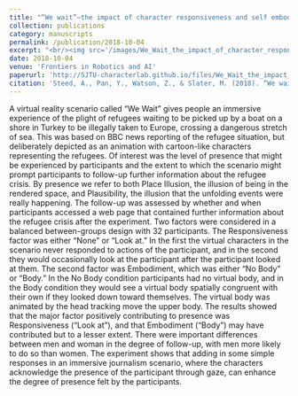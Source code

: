 ```yaml
---
title: "“We wait”—the impact of character responsiveness and self embodiment on presence and interest in an immersive news experience"
collection: publications
category: manuscripts
permalink: /publication/2018-10-04
excerpt: "<br/><img src='/images/We_Wait_the_impact_of_character_responsiveness_and_self_embodiment_on_presence_and_interest_in_an_immersive_news_experience.png'>"
date: 2018-10-04
venue: 'Frontiers in Robotics and AI'
paperurl: 'http://SJTU-characterlab.github.io/files/We_Wait_the_impact_of_character_responsiveness_and_self_embodiment_on_presence_and_interest_in_an_immersive_news_experience.pdf'
citation: 'Steed, A., Pan, Y., Watson, Z., & Slater, M. (2018). “We wait”—the impact of character responsiveness and self embodiment on presence and interest in an immersive news experience. Frontiers in Robotics and AI, 5, 112.'
---
```


A virtual reality scenario called “We Wait” gives people an immersive experience of the plight of refugees waiting to be picked up by a boat on a shore in Turkey to be illegally taken to Europe, crossing a dangerous stretch of sea. This was based on BBC news reporting of the refugee situation, but deliberately depicted as an animation with cartoon-like characters representing the refugees. Of interest was the level of presence that might be experienced by participants and the extent to which the scenario might prompt participants to follow-up further information about the refugee crisis. By presence we refer to both Place Illusion, the illusion of being in the rendered space, and Plausibility, the illusion that the unfolding events were really happening. The follow-up was assessed by whether and when participants accessed a web page that contained further information about the refugee crisis after the experiment. Two factors were considered in a balanced between-groups design with 32 participants. The Responsiveness factor was either “None” or “Look at.” In the first the virtual characters in the scenario never responded to actions of the participant, and in the second they would occasionally look at the participant after the participant looked at them. The second factor was Embodiment, which was either “No Body” or “Body.” In the No Body condition participants had no virtual body, and in the Body condition they would see a virtual body spatially congruent with their own if they looked down toward themselves. The virtual body was animated by the head tracking move the upper body. The results showed that the major factor positively contributing to presence was Responsiveness (“Look at”), and that Embodiment (“Body”) may have contributed but to a lesser extent. There were important differences between men and woman in the degree of follow-up, with men more likely to do so than women. The experiment shows that adding in some simple responses in an immersive journalism scenario, where the characters acknowledge the presence of the participant through gaze, can enhance the degree of presence felt by the participants.
